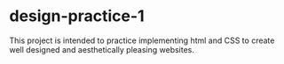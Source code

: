 # design-practice-1
This project is intended to practice implementing html and CSS to create well designed and aesthetically pleasing websites.